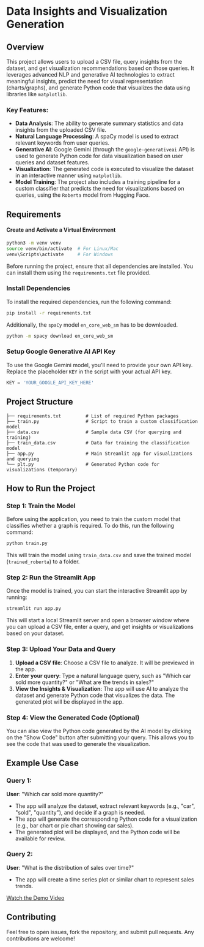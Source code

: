 # Data Insights and Visualization Generation

## Overview

This project allows users to upload a CSV file, query insights from the dataset, and get visualization recommendations based on those queries. It leverages advanced NLP and generative AI technologies to extract meaningful insights, predict the need for visual representation (charts/graphs), and generate Python code that visualizes the data using libraries like `matplotlib`.

### Key Features:
- **Data Analysis**: The ability to generate summary statistics and data insights from the uploaded CSV file.
- **Natural Language Processing**: A spaCy model is used to extract relevant keywords from user queries.
- **Generative AI**: Google Gemini (through the `google-generativeai` API) is used to generate Python code for data visualization based on user queries and dataset features.
- **Visualization**: The generated code is executed to visualize the dataset in an interactive manner using `matplotlib`.
- **Model Training**: The project also includes a training pipeline for a custom classifier that predicts the need for visualizations based on queries, using the `Roberta` model from Hugging Face.

## Requirements

#### **Create and Activate a Virtual Environment**
```bash
python3 -m venv venv
source venv/bin/activate  # For Linux/Mac
venv\Scripts\activate     # For Windows
```

Before running the project, ensure that all dependencies are installed. You can install them using the `requirements.txt` file provided.

### Install Dependencies

To install the required dependencies, run the following command:

```bash
pip install -r requirements.txt
```

Additionally, the `spaCy` model `en_core_web_sm` has to be downloaded.

```bash
python -m spacy download en_core_web_sm
```

### Setup Google Generative AI API Key

To use the Google Gemini model, you'll need to provide your own API key. Replace the placeholder `KEY` in the script with your actual API key.

```python
KEY = 'YOUR_GOOGLE_API_KEY_HERE'
```

## Project Structure

```plaintext
├── requirements.txt         # List of required Python packages
├── train.py                 # Script to train a custom classification model
├── data.csv                 # Sample data CSV (for querying and training)
├── train_data.csv           # Data for training the classification model
├── app.py                   # Main Streamlit app for visualizations and querying
└── plt.py                   # Generated Python code for visualizations (temporary)
```
## How to Run the Project


### Step 1: Train the Model

Before using the application, you need to train the custom model that classifies whether a graph is required. To do this, run the following command:

```bash
python train.py
```

This will train the model using `train_data.csv` and save the trained model (`trained_roberta`) to a folder.

### Step 2: Run the Streamlit App

Once the model is trained, you can start the interactive Streamlit app by running:

```bash
streamlit run app.py
```

This will start a local Streamlit server and open a browser window where you can upload a CSV file, enter a query, and get insights or visualizations based on your dataset.

### Step 3: Upload Your Data and Query

1. **Upload a CSV file**: Choose a CSV file to analyze. It will be previewed in the app.
2. **Enter your query**: Type a natural language query, such as "Which car sold more quantity?" or "What are the trends in sales?"
3. **View the Insights & Visualization**: The app will use AI to analyze the dataset and generate Python code that visualizes the data. The generated plot will be displayed in the app.

### Step 4: View the Generated Code (Optional)

You can also view the Python code generated by the AI model by clicking on the "Show Code" button after submitting your query. This allows you to see the code that was used to generate the visualization.

## Example Use Case

### Query 1: 
**User**: "Which car sold more quantity?"

- The app will analyze the dataset, extract relevant keywords (e.g., "car", "sold", "quantity"), and decide if a graph is needed.
- The app will generate the corresponding Python code for a visualization (e.g., bar chart or pie chart showing car sales).
- The generated plot will be displayed, and the Python code will be available for review.

### Query 2: 
**User**: "What is the distribution of sales over time?"

- The app will create a time series plot or similar chart to represent sales trends.

[Watch the Demo Video](https://drive.google.com/file/d/1xYA1rTlPi7u_HOEXeouO7fUD5YXaQp4s/view?usp=sharing)


## Contributing

Feel free to open issues, fork the repository, and submit pull requests. Any contributions are welcome!
